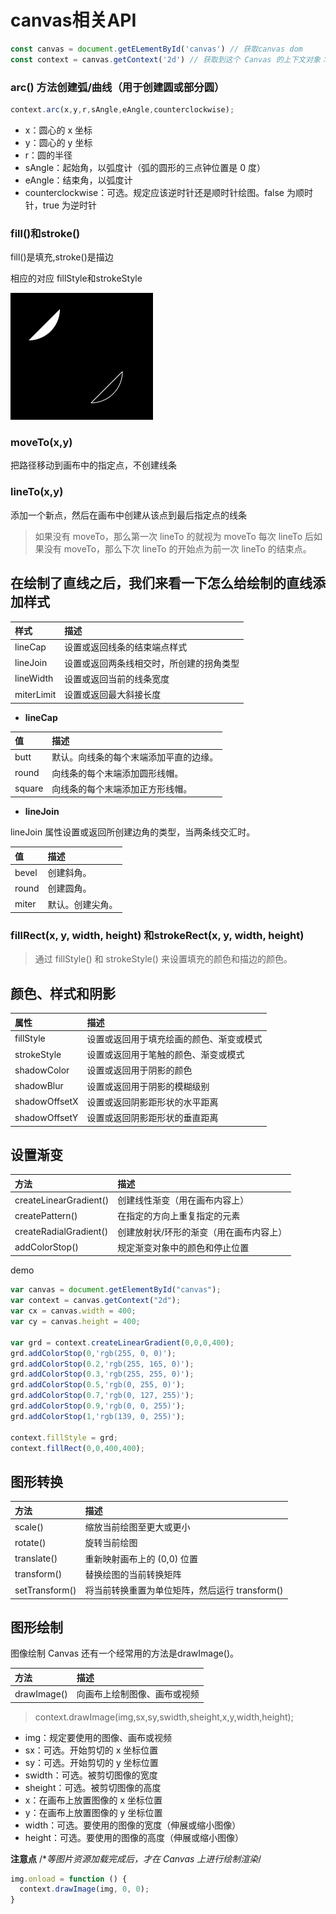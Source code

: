 # canvas相关API

``` javascript
const canvas = document.getELementById('canvas') // 获取canvas dom
const context = canvas.getContext('2d') // 获取到这个 Canvas 的上下文对象：
```


### arc() 方法创建弧/曲线（用于创建圆或部分圆）

``` javascript
context.arc(x,y,r,sAngle,eAngle,counterclockwise);
```
- x：圆心的 x 坐标
- y：圆心的 y 坐标
- r：圆的半径
- sAngle：起始角，以弧度计（弧的圆形的三点钟位置是 0 度）
- eAngle：结束角，以弧度计
- counterclockwise：可选。规定应该逆时针还是顺时针绘图。false 为顺时针，true 为逆时针


### fill()和stroke()

fill()是填充,stroke()是描边

相应的对应 fillStyle和strokeStyle

![Image text](./image/fill-stroke.png)


### moveTo(x,y)

把路径移动到画布中的指定点，不创建线条


### lineTo(x,y)

添加一个新点，然后在画布中创建从该点到最后指定点的线条

> 如果没有 moveTo，那么第一次 lineTo 的就视为 moveTo
> 每次 lineTo 后如果没有 moveTo，那么下次 lineTo 的开始点为前一次 lineTo 的结束点。

## 在绘制了直线之后，我们来看一下怎么给绘制的直线添加样式

|样式|	描述|
|:---|:---|
|lineCap|	设置或返回线条的结束端点样式
|lineJoin|	设置或返回两条线相交时，所创建的拐角类型
|lineWidth|	设置或返回当前的线条宽度
|miterLimit|	设置或返回最大斜接长度

- **lineCap**

|值 | 描述|
|:--|:--|
|butt	|默认。向线条的每个末端添加平直的边缘。
|round	|向线条的每个末端添加圆形线帽。
|square|	向线条的每个末端添加正方形线帽。

- **lineJoin**

lineJoin 属性设置或返回所创建边角的类型，当两条线交汇时。

|值|	描述|
|:--|:--|
|bevel|	创建斜角。|
|round|	创建圆角。|
|miter|	默认。创建尖角。|


### fillRect(x, y, width, height) 和strokeRect(x, y, width, height)

> 通过 fillStyle() 和 strokeStyle() 来设置填充的颜色和描边的颜色。


## 颜色、样式和阴影

|属性|	描述|
|:--|:--|
|fillStyle|	设置或返回用于填充绘画的颜色、渐变或模式|
|strokeStyle|	设置或返回用于笔触的颜色、渐变或模式|
|shadowColor|	设置或返回用于阴影的颜色|
|shadowBlur|	设置或返回用于阴影的模糊级别|
|shadowOffsetX|	设置或返回阴影距形状的水平距离|
|shadowOffsetY|	设置或返回阴影距形状的垂直距离|

## 设置渐变

|方法	|描述|
|:-|:-|
|createLinearGradient()|	创建线性渐变（用在画布内容上）|
|createPattern()|	在指定的方向上重复指定的元素|
|createRadialGradient()|	创建放射状/环形的渐变（用在画布内容上）|
|addColorStop()|	规定渐变对象中的颜色和停止位置|

demo
``` javascript
var canvas = document.getElementById("canvas");
var context = canvas.getContext("2d");
var cx = canvas.width = 400;
var cy = canvas.height = 400;

var grd = context.createLinearGradient(0,0,0,400);
grd.addColorStop(0,'rgb(255, 0, 0)');
grd.addColorStop(0.2,'rgb(255, 165, 0)');
grd.addColorStop(0.3,'rgb(255, 255, 0)');
grd.addColorStop(0.5,'rgb(0, 255, 0)');
grd.addColorStop(0.7,'rgb(0, 127, 255)');
grd.addColorStop(0.9,'rgb(0, 0, 255)');
grd.addColorStop(1,'rgb(139, 0, 255)');

context.fillStyle = grd;
context.fillRect(0,0,400,400);
```


## 图形转换

|方法  |	描述|
|:--|:--|
|scale()|	缩放当前绘图至更大或更小|
|rotate()|	旋转当前绘图|
|translate()|	重新映射画布上的 (0,0) 位置|
|transform()|	替换绘图的当前转换矩阵|
|setTransform()|	将当前转换重置为单位矩阵，然后运行 transform()|


## 图形绘制

图像绘制
Canvas 还有一个经常用的方法是drawImage()。

|方法	|描述|
|:--|:--|
|drawImage()|向画布上绘制图像、画布或视频|

> context.drawImage(img,sx,sy,swidth,sheight,x,y,width,height);

- img：规定要使用的图像、画布或视频
- sx：可选。开始剪切的 x 坐标位置
- sy：可选。开始剪切的 y 坐标位置
- swidth：可选。被剪切图像的宽度
- sheight：可选。被剪切图像的高度
- x：在画布上放置图像的 x 坐标位置
- y：在画布上放置图像的 y 坐标位置
- width：可选。要使用的图像的宽度（伸展或缩小图像）
- height：可选。要使用的图像的高度（伸展或缩小图像）

**注意点**
 /**等图片资源加载完成后，才在 Canvas 上进行绘制渲染*/
``` javascript
img.onload = function () {
  context.drawImage(img, 0, 0);
}
```